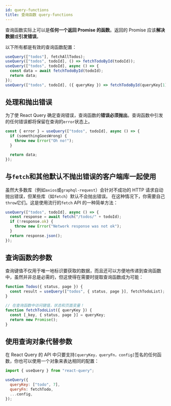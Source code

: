 ```yaml
---
id: query-functions
title: 查询函数 query-functions
---
```


查询函数实际上可以是**任何一个返回 Promise 的函数**。返回的 Promise 应该**解决数据**或**引发错误**。

以下所有都是有效的查询函数配置：

```js
useQuery(["todos"], fetchAllTodos);
useQuery(["todos", todoId], () => fetchTodoById(todoId));
useQuery(["todos", todoId], async () => {
  const data = await fetchTodoById(todoId);
  return data;
});
useQuery(["todos", todoId], ({ queryKey }) => fetchTodoById(queryKey[1]));
```

## 处理和抛出错误

为了使 React Query 确定查询错误，查询函数的**错误必须抛出**。查询函数中引发的任何错误都将保留在查询的`error`状态上。

```js
const { error } = useQuery(["todos", todoId], async () => {
  if (somethingGoesWrong) {
    throw new Error("Oh no!");
  }

  return data;
});
```

## 与`fetch`和其他默认不抛出错误的客户端库一起使用

虽然大多数库（例如`axios`或`graphql-request`）会针对不成功的 HTTP 请求自动抛出错误，但某些库（如`fetch`）默认不会抛出错误。
在这种情况下，你需要自己`throw`它们。这是使用流行的`fetch` API 的一种简单方法：

```js
useQuery(["todos", todoId], async () => {
  const response = await fetch("/todos/" + todoId);
  if (!response.ok) {
    throw new Error("Network response was not ok");
  }
  return response.json();
});
```

## 查询函数的参数

查询键值不仅用于唯一地标识要获取的数据，而且还可以方便地传递到查询函数中，虽然并非总是必需的，但这使得在需要时提取查询函数成为可能：

```js
function Todos({ status, page }) {
  const result = useQuery(["todos", { status, page }], fetchTodoList);
}

// 在查询函数中访问键值，状态和页面变量！
function fetchTodoList({ queryKey }) {
  const [_key, { status, page }] = queryKey;
  return new Promise();
}
```

## 使用查询对象代替参数

在 React Query 的 API 中只要支持`[queryKey，queryFn，config]`签名的任何函数，你也可以使用一个对象来表达相同的配置：

```js
import { useQuery } from "react-query";

useQuery({
  queryKey: ["todo", 7],
  queryFn: fetchTodo,
  ...config,
});
```

